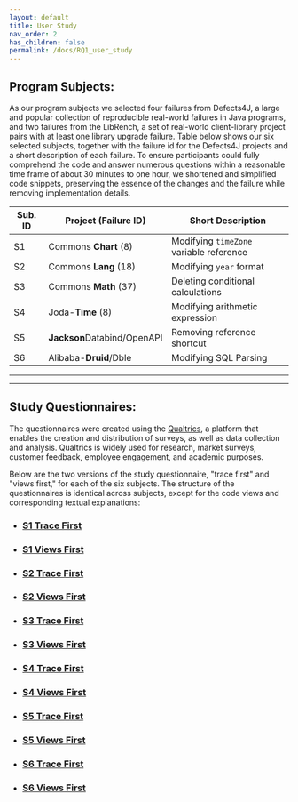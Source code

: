 ```yaml
---
layout: default
title: User Study
nav_order: 2
has_children: false
permalink: /docs/RQ1_user_study
---
```

## Program Subjects:

As our program subjects we selected four failures from Defects4J, a large and popular
collection of reproducible real-world failures in Java programs, and two failures from the LibRench, a set of real-world client-library project pairs with at least one library upgrade failure.
Table below shows our six selected subjects, together with
the failure id for the Defects4J projects and a short description of each failure.
To ensure participants could fully comprehend the code and answer numerous questions within a reasonable time frame of about 30 minutes to one hour, we shortened and simplified code snippets, preserving the essence of the changes and the failure while removing implementation details. 

| Sub. ID | Project (Failure ID)         | Short Description                        |
|---------|------------------------------|------------------------------------------|
| S1     | Commons **Chart** (8)         | Modifying `timeZone` variable reference  |
| S2     | Commons **Lang** (18)         | Modifying `year` format                  |
| S3     | Commons **Math** (37)         | Deleting conditional calculations        |
| S4     | Joda-**Time** (8)             | Modifying arithmetic expression          |
| S5     | **Jackson**Databind/OpenAPI   | Removing reference shortcut              |
| S6     | Alibaba-**Druid**/Dble        | Modifying SQL Parsing                    |

---
---

## Study Questionnaires:
The questionnaires were created using the [Qualtrics](https://www.qualtrics.com), a platform that enables the creation and distribution of surveys, as well as data collection and analysis. Qualtrics is widely used for research, market surveys, customer feedback, employee engagement, and academic purposes. 

Below are the two versions of the study questionnaire, "trace first" and "views first," for each of the six subjects. The structure of the questionnaires is identical across subjects, except for the code views and corresponding textual explanations: 

* ### [S1 Trace First](../../assets/data/questionnaries/S1_TraceFirstQuestionnaire.pdf)

* ### [S1 Views First](../../assets/data/questionnaries/S1_ViewFirstQuestionnaire.pdf)

* ### [S2 Trace First](../../assets/data/questionnaries/S2_TraceFirstQuestionnaire.pdf)

* ### [S2 Views First](../../assets/data/questionnaries/S2_ViewFirstQuestionnaire.pdf)

* ### [S3 Trace First](../../assets/data/questionnaries/S3_TraceFirstQuestionnaire.pdf)

* ### [S3 Views First](../../assets/data/questionnaries/S3_ViewFirstQuestionnaire.pdf)

* ### [S4 Trace First](../../assets/data/questionnaries/S4_TraceFirstQuestionnaire.pdf)

* ### [S4 Views First](../../assets/data/questionnaries/S4_ViewFirstQuestionnaire.pdf)

* ### [S5 Trace First](../../assets/data/questionnaries/S5_TraceFirstQuestionnaire.pdf)

* ### [S5 Views First](../../assets/data/questionnaries/S5_ViewFirstQuestionnaire.pdf)

* ### [S6 Trace First](../../assets/data/questionnaries/S6_TraceFirstQuestionnaire.pdf)

* ### [S6 Views First](../../assets/data/questionnaries/S6_ViewFirstQuestionnaire.pdf)